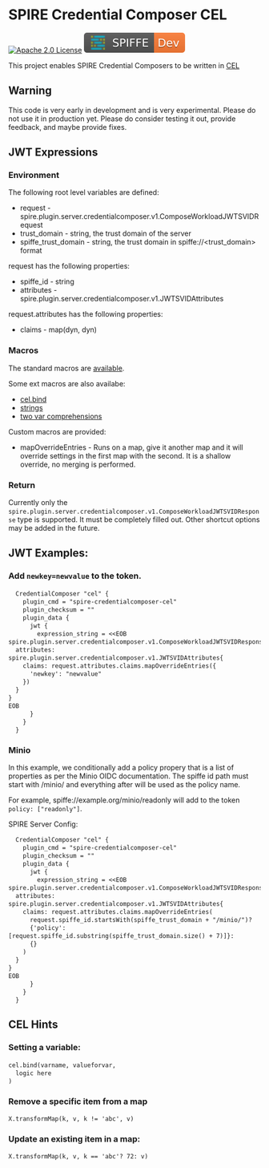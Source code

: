 # SPIRE Credential Composer CEL

[![Apache 2.0 License](https://img.shields.io/github/license/spiffe/helm-charts)](https://opensource.org/licenses/Apache-2.0)
[![Development Phase](https://github.com/spiffe/spiffe/blob/main/.img/maturity/dev.svg)](https://github.com/spiffe/spiffe/blob/main/MATURITY.md#development)

This project enables SPIRE Credential Composers to be written in [CEL](https://cel.dev/)

## Warning

This code is very early in development and is very experimental. Please do not use it in production yet. Please do consider testing it out, provide feedback, and maybe provide fixes.

## JWT Expressions

### Environment

The following root level variables are defined:
 * request - spire.plugin.server.credentialcomposer.v1.ComposeWorkloadJWTSVIDRequest
 * trust_domain - string, the trust domain of the server
 * spiffe_trust_domain - string, the trust domain in spiffe://<trust_domain> format

request has the following properties:
 * spiffe_id - string
 * attributes - spire.plugin.server.credentialcomposer.v1.JWTSVIDAttributes

request.attributes has the following properties:
 * claims - map(dyn, dyn)

### Macros

The standard macros are [available](https://github.com/google/cel-spec/blob/master/doc/langdef.md#macros).

Some ext macros are also availabe:
 * [cel.bind](https://pkg.go.dev/github.com/google/cel-go/ext#hdr-Cel_Bind-Bindings)
 * [strings](https://pkg.go.dev/github.com/google/cel-go/ext#Strings)
 * [two var comprehensions](https://pkg.go.dev/github.com/google/cel-go/ext#TwoVarComprehensions)

Custom macros are provided:
 * mapOverrideEntries - Runs on a map, give it another map and it will override settings in the first map with the second. It is a shallow override, no merging is performed.

### Return

Currently only the `spire.plugin.server.credentialcomposer.v1.ComposeWorkloadJWTSVIDResponse` type is
supported. It must be completely filled out. Other shortcut options may be added in the future.

## JWT Examples:

### Add `newkey=newvalue` to the token.

```
  CredentialComposer "cel" {
    plugin_cmd = "spire-credentialcomposer-cel"
    plugin_checksum = ""
    plugin_data {
      jwt {
        expression_string = <<EOB
spire.plugin.server.credentialcomposer.v1.ComposeWorkloadJWTSVIDResponse{
  attributes: spire.plugin.server.credentialcomposer.v1.JWTSVIDAttributes{
    claims: request.attributes.claims.mapOverrideEntries({
      'newkey': "newvalue"
    })
  }
}
EOB
      }
    }
  }
```

### Minio

In this example, we conditionally add a policy propery that is a list of properties as per the Minio OIDC 
documentation. The spiffe id path must start with /minio/ and everything after will be used as the policy
name.

For example, spiffe://example.org/minio/readonly will add to the token `policy: ["readonly"]`.

SPIRE Server Config:
```
  CredentialComposer "cel" {
    plugin_cmd = "spire-credentialcomposer-cel"
    plugin_checksum = ""
    plugin_data {
      jwt {
        expression_string = <<EOB
spire.plugin.server.credentialcomposer.v1.ComposeWorkloadJWTSVIDResponse{
  attributes: spire.plugin.server.credentialcomposer.v1.JWTSVIDAttributes{
    claims: request.attributes.claims.mapOverrideEntries(
      request.spiffe_id.startsWith(spiffe_trust_domain + "/minio/")?
      {'policy': [request.spiffe_id.substring(spiffe_trust_domain.size() + 7)]}:
      {}
    )
  }
}
EOB
      }
    }
  }
```

## CEL Hints

### Setting a variable:
```
cel.bind(varname, valueforvar,
  logic here
)
```

### Remove a specific item from a map
```
X.transformMap(k, v, k != 'abc', v)
```

### Update an existing item in a map:
```
X.transformMap(k, v, k == 'abc'? 72: v)
```

